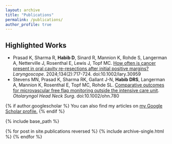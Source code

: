 ```yaml
---
layout: archive
title: "Publications"
permalink: /publications/
author_profile: true
---
```

## Highlighted Works
<ul>
  <li>Prasad K, Sharma R, <b>Habib D</b>, Sinard R, Mannion K, Rohde S, Langerman A, Netterville J, Rosenthal E, Lewis J, Topf MC. 
    <a href="https://danielrshabib.github.io/publications/prasad2024how">How often is cancer present in oral cavity re-resections after initial positive margins?</a> <i>Laryngoscope</i>. 2024;134(2):717-724. doi:10.1002/lary.30959</li>
  <li>Stevens MN, Prasad K, Sharma RK, Gallant J-N, <b>Habib DRS</b>, Langerman A, Mannion K, Rosenthal E, Topf MC, Rohde SL. 
    <a href="https://danielrshabib.github.io/publications/stevens2024comparative">Comparative outcomes for microvascular free flap monitoring outside the intensive care unit</a>. <i>Otolaryngol Head Neck Surg</i>. doi:10.1002/ohn.780
</li>
</ul>

{% if author.googlescholar %}
  You can also find my articles on <u><a href="{{author.googlescholar}}">my Google Scholar profile</a>.</u>
{% endif %}

{% include base_path %}

{% for post in site.publications reversed %}
  {% include archive-single.html %}
{% endfor %}
